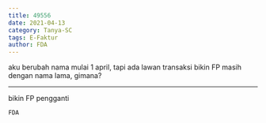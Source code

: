 ```yaml
---
title: 49556
date: 2021-04-13
category: Tanya-SC
tags: E-Faktur
author: FDA
---
```


aku berubah nama mulai 1 april, tapi ada lawan transaksi bikin FP masih dengan nama lama, gimana?

---

bikin FP pengganti

`FDA`
